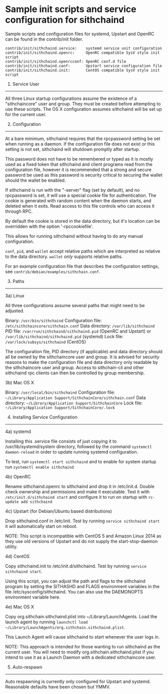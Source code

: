 Sample init scripts and service configuration for sithchaind
==========================================================

Sample scripts and configuration files for systemd, Upstart and OpenRC
can be found in the contrib/init folder.

    contrib/init/sithchaind.service:    systemd service unit configuration
    contrib/init/sithchaind.openrc:     OpenRC compatible SysV style init script
    contrib/init/sithchaind.openrcconf: OpenRC conf.d file
    contrib/init/sithchaind.conf:       Upstart service configuration file
    contrib/init/sithchaind.init:       CentOS compatible SysV style init script

1. Service User
---------------------------------

All three Linux startup configurations assume the existence of a "sithchaincore" user
and group.  They must be created before attempting to use these scripts.
The OS X configuration assumes sithchaind will be set up for the current user.

2. Configuration
---------------------------------

At a bare minimum, sithchaind requires that the rpcpassword setting be set
when running as a daemon.  If the configuration file does not exist or this
setting is not set, sithchaind will shutdown promptly after startup.

This password does not have to be remembered or typed as it is mostly used
as a fixed token that sithchaind and client programs read from the configuration
file, however it is recommended that a strong and secure password be used
as this password is security critical to securing the wallet should the
wallet be enabled.

If sithchaind is run with the "-server" flag (set by default), and no rpcpassword is set,
it will use a special cookie file for authentication. The cookie is generated with random
content when the daemon starts, and deleted when it exits. Read access to this file
controls who can access it through RPC.

By default the cookie is stored in the data directory, but it's location can be overridden
with the option '-rpccookiefile'.

This allows for running sithchaind without having to do any manual configuration.

`conf`, `pid`, and `wallet` accept relative paths which are interpreted as
relative to the data directory. `wallet` *only* supports relative paths.

For an example configuration file that describes the configuration settings,
see `contrib/debian/examples/sithchain.conf`.

3. Paths
---------------------------------

3a) Linux

All three configurations assume several paths that might need to be adjusted.

Binary:              `/usr/bin/sithchaind`
Configuration file:  `/etc/sithchaincore/sithchain.conf`
Data directory:      `/var/lib/sithchaind`
PID file:            `/var/run/sithchaind/sithchaind.pid` (OpenRC and Upstart) or `/var/lib/sithchaind/sithchaind.pid` (systemd)
Lock file:           `/var/lock/subsys/sithchaind` (CentOS)

The configuration file, PID directory (if applicable) and data directory
should all be owned by the sithchaincore user and group.  It is advised for security
reasons to make the configuration file and data directory only readable by the
sithchaincore user and group.  Access to sithchain-cli and other sithchaind rpc clients
can then be controlled by group membership.

3b) Mac OS X

Binary:              `/usr/local/bin/sithchaind`
Configuration file:  `~/Library/Application Support/SithchainCore/sithchain.conf`
Data directory:      `~/Library/Application Support/SithchainCore`
Lock file:           `~/Library/Application Support/SithchainCore/.lock`

4. Installing Service Configuration
-----------------------------------

4a) systemd

Installing this .service file consists of just copying it to
/usr/lib/systemd/system directory, followed by the command
`systemctl daemon-reload` in order to update running systemd configuration.

To test, run `systemctl start sithchaind` and to enable for system startup run
`systemctl enable sithchaind`

4b) OpenRC

Rename sithchaind.openrc to sithchaind and drop it in /etc/init.d.  Double
check ownership and permissions and make it executable.  Test it with
`/etc/init.d/sithchaind start` and configure it to run on startup with
`rc-update add sithchaind`

4c) Upstart (for Debian/Ubuntu based distributions)

Drop sithchaind.conf in /etc/init.  Test by running `service sithchaind start`
it will automatically start on reboot.

NOTE: This script is incompatible with CentOS 5 and Amazon Linux 2014 as they
use old versions of Upstart and do not supply the start-stop-daemon utility.

4d) CentOS

Copy sithchaind.init to /etc/init.d/sithchaind. Test by running `service sithchaind start`.

Using this script, you can adjust the path and flags to the sithchaind program by
setting the SITHASHD and FLAGS environment variables in the file
/etc/sysconfig/sithchaind. You can also use the DAEMONOPTS environment variable here.

4e) Mac OS X

Copy org.sithchain.sithchaind.plist into ~/Library/LaunchAgents. Load the launch agent by
running `launchctl load ~/Library/LaunchAgents/org.sithchain.sithchaind.plist`.

This Launch Agent will cause sithchaind to start whenever the user logs in.

NOTE: This approach is intended for those wanting to run sithchaind as the current user.
You will need to modify org.sithchain.sithchaind.plist if you intend to use it as a
Launch Daemon with a dedicated sithchaincore user.

5. Auto-respawn
-----------------------------------

Auto respawning is currently only configured for Upstart and systemd.
Reasonable defaults have been chosen but YMMV.
